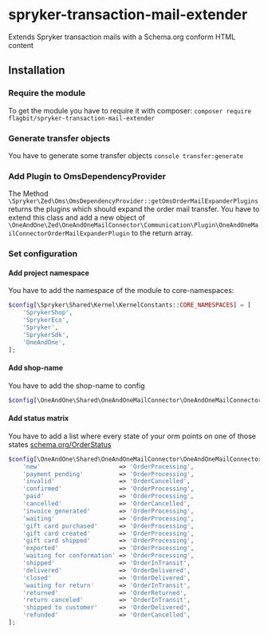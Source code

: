 # spryker-transaction-mail-extender

Extends Spryker transaction mails with a Schema.org conform HTML content

## Installation

### Require the module

To get the module you have to require it with composer:
`composer require flagbit/spryker-transaction-mail-extender`

### Generate transfer objects

You have to generate some transfer objects
`console transfer:generate`

### Add Plugin to OmsDependencyProvider

The Method `\Spryker\Zed\Oms\OmsDependencyProvider::getOmsOrderMailExpanderPlugins` returns the plugins which should expand the
order mail transfer. You have to extend this class and add a new object
of `\OneAndOne\Zed\OneAndOneMailConnector\Communication\Plugin\OneAndOneMailConnectorOrderMailExpanderPlugin` to the return
array.

### Set configuration

#### Add project namespace

You have to add the namespace of the module to core-namespaces:

```php
$config[\Spryker\Shared\Kernel\KernelConstants::CORE_NAMESPACES] = [
    'SprykerShop',
    'SprykerEco',
    'Spryker',
    'SprykerSdk',
    'OneAndOne',
];
```

#### Add shop-name

You have to add the shop-name to config

```php
$config[\OneAndOne\Shared\OneAndOneMailConnector\OneAndOneMailConnectorConstants::SHOP_NAME] = 'your-shop-name';
```

#### Add status matrix

You have to add a list where every state of your orm points on one of those states [schema.org/OrderStatus](https://www.schema.org/OrderStatus)

```php
$config[\OneAndOne\Shared\OneAndOneMailConnector\OneAndOneMailConnectorConstants::MATRIX_KEY] = [
    'new'                      => 'OrderProcessing',
    'payment pending'          => 'OrderProcessing',
    'invalid'                  => 'OrderCancelled',
    'confirmed'                => 'OrderProcessing',
    'paid'                     => 'OrderProcessing',
    'cancelled'                => 'OrderCancelled',
    'invoice generated'        => 'OrderProcessing',
    'waiting'                  => 'OrderProcessing',
    'gift card purchased'      => 'OrderProcessing',
    'gift card created'        => 'OrderProcessing',
    'gift card shipped'        => 'OrderProcessing',
    'exported'                 => 'OrderProcessing',
    'waiting for conformation' => 'OrderProcessing',
    'shipped'                  => 'OrderInTransit',
    'delivered'                => 'OrderDelivered',
    'closed'                   => 'OrderDelivered',
    'waiting for return'       => 'OrderInTransit',
    'returned'                 => 'OrderReturned',
    'return canceled'          => 'OrderInTransit',
    'shipped to customer'      => 'OrderDelivered',
    'refunded'                 => 'OrderCancelled',
];
```
